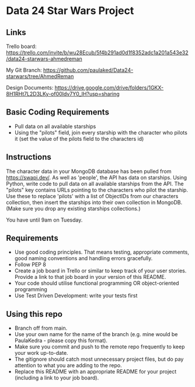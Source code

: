 # Data 24 Star Wars Project

## Links

Trello board: 
https://trello.com/invite/b/wu28Ecub/5f4b291ad0d1f8352adc1a201a543e32/data24-starwars-ahmedreman

My Git Branch:
https://github.com/paulaked/Data24-starwars/tree/AhmedReman

Design Documents:
https://drive.google.com/drive/folders/1GKX-8H1RHt7L2D3LKy-of00Idv7Y0_IH?usp=sharing

## Basic Coding Requirements

- Pull data on all available starships
- Using the "pilots" field, join every starship with the character who pilots it (set the value of the pilots field to the characters id)



## Instructions

The character data in your MongoDB database has been pulled from https://swapi.dev/.
As well as 'people', the API has data on starships.
Using Python, write code to pull data on all available starships from the API.
The "pilots" key contains URLs pointing to the characters who pilot the starship.
Use these to replace 'pilots' with a list of ObjectIDs from our characters collection, then insert the starships into their own collection in MongoDB.
(Make sure you drop any existing starships collections.)

You have until 9am on Tuesday.

## Requirements

- Use good coding principles.  That means testing, appropriate comments, good naming conventions and handling errors gracefully.
- Follow PEP 8
- Create a job board in Trello or similar to keep track of your user stories.  Provide a link to that job board in your version of this README.
- Your code should utilise functional programming OR object-oriented programming
- Use Test Driven Development: write your tests first

## Using this repo

- Branch off from main.
- Use your own name for the name of the branch (e.g. mine would be PaulaKedra - please copy this format).
- Make sure you commit and push to the remote repo frequently to keep your work up-to-date.
- The gitignore should catch most unnecessary project files, but do pay attention to what you are adding to the repo.
- Replace this README with an appropriate README for your project (including a link to your job board).
